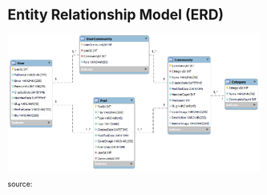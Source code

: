 # Entity Relationship Model (ERD)



![Preview](/images/entity-relationship-model.png?raw=true "Artifact 06 - Entity Relationship Model")

source: 